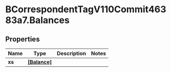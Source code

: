# BCorrespondentTagV110Commit46383a7.Balances

## Properties

Name | Type | Description | Notes
------------ | ------------- | ------------- | -------------
**xs** | [**[Balance]**](Balance.md) |  | 



